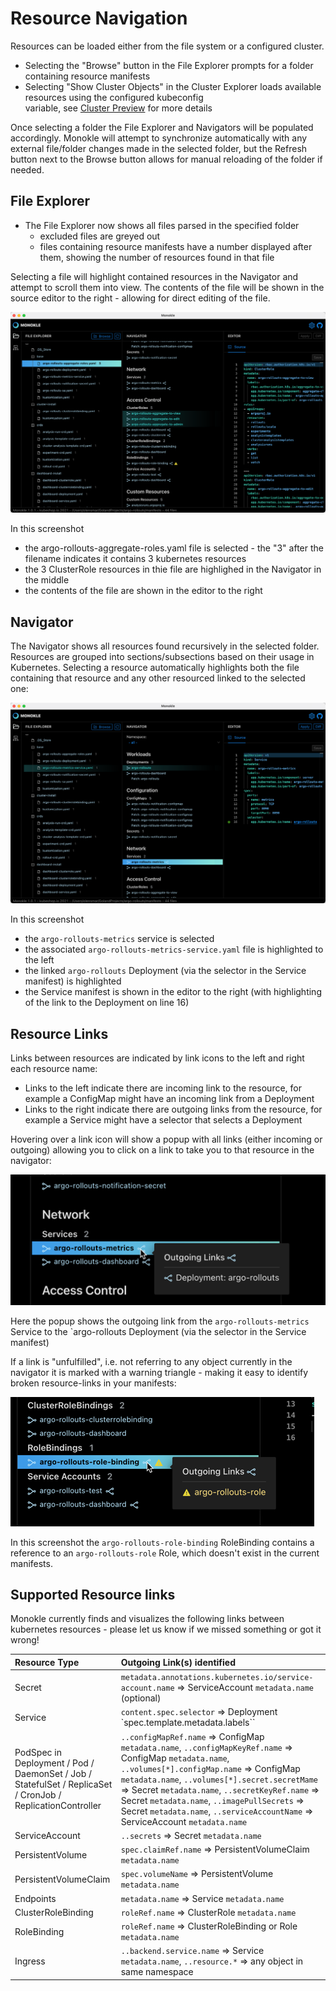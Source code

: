 # Resource Navigation

Resources can be loaded either from the file system or a configured cluster. 
- Selecting the "Browse" button in the File Explorer prompts for a folder containing resource manifests
- Selecting "Show Cluster Objects" in the Cluster Explorer loads available resources using the configured kubeconfig  
  variable, see [Cluster Preview](cluster-preview.md) for more details

Once selecting a folder the File Explorer and Navigators will be populated accordingly. Monokle will attempt to synchronize 
automatically with any external file/folder changes made in the selected folder, but the Refresh button next to the Browse button
allows for manual reloading of the folder if needed.

## File Explorer

- The File Explorer now shows all files parsed in the specified folder
  - excluded files are greyed out
  - files containing resource manifests have a number displayed after them, showing the number of 
    resources found in that file

Selecting a file will highlight contained resources in the Navigator and attempt to scroll them into view. The contents of the 
file will be shown in the source editor to the right - allowing for direct editing of the file.

![File Explorer Navigation](img/resource-navigation-2.png)

In this screenshot
- the argo-rollouts-aggregate-roles.yaml file is selected - the "3" after the filename indicates it contains 3 kubernetes resources
- the 3 ClusterRole resources in thie file are highlighed in the Navigator in the middle
- the contents of the file are shown in the editor to the right

## Navigator

The Navigator shows all resources found recursively in the selected folder. Resources are grouped into sections/subsections based
on their usage in Kubernetes. Selecting a resource automatically highlights both the file containing that resource and
any other resourced linked to the selected one:

![Resource Navigation](img/resource-navigation-1.png)

In this screenshot 
- the `argo-rollouts-metrics` service is selected
- the associated `argo-rollouts-metrics-service.yaml` file is highlighted to the left
- the linked `argo-rollouts` Deployment (via the selector in the Service manifest) is highlighted 
- the Service manifest is shown in the editor to the right (with highlighting of the link to the Deployment on line 16)

## Resource Links

Links between resources are indicated by link icons to the left and right each resource name:
- Links to the left indicate there are incoming link to the resource, for example a ConfigMap might
  have an incoming link from a Deployment
- Links to the right indicate there are outgoing links from the resource, for example a Service might have a
  selector that selects a Deployment

Hovering over a link icon will show a popup with all links (either incoming or outgoing) allowing you to click on 
a link to take you to that resource in the navigator:

![Resource Links Popup](img/resource-links-popup.png)

Here the popup shows the outgoing link from the `argo-rollouts-metrics` Service to the `argo-rollouts Deployment 
(via the selector in the Service manifest)

If a link is "unfulfilled", i.e. not referring to any object currently in the navigator it is marked with a warning 
triangle - making it easy to identify broken resource-links in your manifests:

![Resource Navigator Broken Links](img/navigator-broken-links.png)

In this screenshot the `argo-rollouts-role-binding` RoleBinding contains a reference to an `argo-rollouts-role` Role, which
doesn't exist in the current manifests.

## Supported Resource links

Monokle currently finds and visualizes the following links between kubernetes resources - please let us know if
we missed something or got it wrong!

| Resource Type | Outgoing Link(s) identified |
|:-------------|:---------------------------|
| Secret | `metadata.annotations.kubernetes.io/service-account.name` => ServiceAccount `metadata.name` (optional)
| Service |  `content.spec.selector` =>  Deployment `spec.template.metadata.labels``
| PodSpec in Deployment / Pod / DaemonSet / Job / StatefulSet / ReplicaSet / CronJob / ReplicationController |  `..configMapRef.name` => ConfigMap `metadata.name`, `..configMapKeyRef.name` => ConfigMap `metadata.name`, `..volumes[*].configMap.name` => ConfigMap `metadata.name`, `..volumes[*].secret.secretMame` => Secret `metadata.name`, `..secretKeyRef.name` => Secret `metadata.name`, `..imagePullSecrets` => Secret `metadata.name`, `..serviceAccountName` => ServiceAccount `metadata.name` 
| ServiceAccount | `..secrets` => Secret `metadata.name` 
| PersistentVolume | `spec.claimRef.name` => PersistentVolumeClaim `metadata.name`
| PersistentVolumeClaim| `spec.volumeName` => PersistentVolume `metadata.name`
| Endpoints| `metadata.name`  => Service `metadata.name`
| ClusterRoleBinding| `roleRef.name` => ClusterRole `metadata.name`
| RoleBinding| `roleRef.name` => ClusterRoleBinding or Role `metadata.name`
| Ingress| `..backend.service.name` => Service `metadata.name`, `..resource.*` => any object in same namespace





